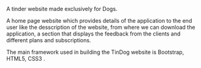A tinder website made exclusively for Dogs.

A home page website which provides details of the application to the end user like the desscription of the website, from where we can download the application, a section that displays the feedback from the clients and different plans and subscriptions.

The main framework used in building the TinDog website is Bootstrap, HTML5, CSS3 .     
